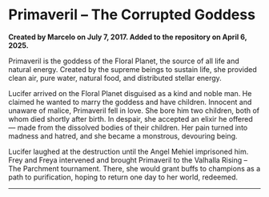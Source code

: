 # Primaveril – The Corrupted Goddess

**Created by Marcelo on July 7, 2017. Added to the repository on April 6, 2025.**

Primaveril is the goddess of the Floral Planet, the source of all life and natural energy. Created by the supreme beings to sustain life, she provided clean air, pure water, natural food, and distributed stellar energy.

Lucifer arrived on the Floral Planet disguised as a kind and noble man. He claimed he wanted to marry the goddess and have children. Innocent and unaware of malice, Primaveril fell in love. She bore him two children, both of whom died shortly after birth. In despair, she accepted an elixir he offered — made from the dissolved bodies of their children. Her pain turned into madness and hatred, and she became a monstrous, devouring being.

Lucifer laughed at the destruction until the Angel Mehiel imprisoned him. Frey and Freya intervened and brought Primaveril to the Valhalla Rising – The Parchment tournament. There, she would grant buffs to champions as a path to purification, hoping to return one day to her world, redeemed.

---
